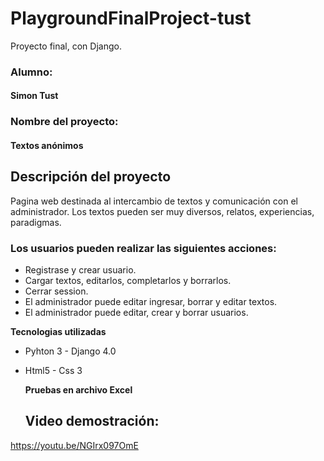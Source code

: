 # PlaygroundFinalProject-tust
Proyecto final, con Django. 
### Alumno: 
#### Simon Tust
### Nombre del proyecto:
#### Textos anónimos

## Descripción del proyecto
Pagina web destinada al intercambio de textos y comunicación con el administrador.
Los textos pueden ser muy diversos, relatos, experiencias, paradigmas.

### Los usuarios pueden realizar las siguientes acciones:
- Registrase y crear usuario.
- Cargar textos, editarlos, completarlos y borrarlos.
- Cerrar session.
- El administrador puede editar ingresar, borrar y editar textos.
- El administrador puede editar, crear y borrar usuarios.

**Tecnologias utilizadas**
- Pyhton 3 - Django 4.0
- Html5 - Css 3

  **Pruebas en archivo Excel**

  ## Video demostración:
 [
](https://youtu.be/NGIrx097OmE)https://youtu.be/NGIrx097OmE




